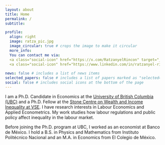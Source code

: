 ```yaml
---
layout: about
title: Home
permalink: /
subtitle: 

profile:
  align: right
  image: ratza_pic.jpg
  image_circular: true # crops the image to make it circular
  more_info:
  You can contact me via:
  <a class="social-icon" href="https://x.com/RatzanyelRincon" target="_blank"><i class="fab fa-twitter"></i></a>
  <a class="social-icon" href="https://www.linkedin.com/in/ratzanyel-rincón-83b75a183/" target="_blank"><i class="fab fa-linkedin"></i></a>
                  
news: false # includes a list of news items
selected_papers: false # includes a list of papers marked as "selected={true}"
social: false # includes social icons at the bottom of the page
---
```


I am a Ph.D. Candidate in Economics at the [University of British Columbia (UBC)](https://economics.ubc.ca) and a Ph.D. Fellow at the [Stone Centre on Wealth and Income Inequality at VSE](https://stonecentre.economics.ubc.ca). I have research interests in Labour Economics and Applied Econometrics. My work studies how labour regulations and public policy affect inequality in the labour market.

Before joining the Ph.D. program at UBC, I worked as an economist at Banco de México. I hold a B.S. in Physics and Mathematics from Instituto Politécnico Nacional and an M.A. in Economics from El Colegio de México.
